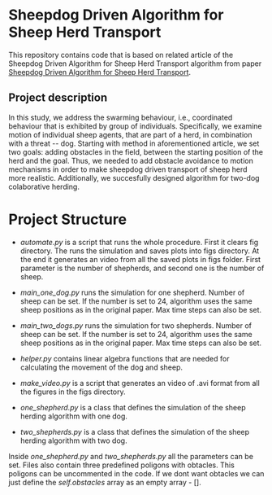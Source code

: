 # Sheepdog Driven Algorithm for Sheep Herd Transport

This repository contains code that is based on related article of the Sheepdog Driven Algorithm 
for Sheep Herd Transport algorithm from paper [Sheepdog Driven Algorithm 
for Sheep Herd Transport](https://ieeexplore.ieee.org/stamp/stamp.jsp?tp=&arnumber=9549396).

## Project description
In this study, we address the swarming behaviour, i.e., coordinated behaviour that is exhibited by group of individuals. Specifically, we examine motion of individual sheep agents, that are part of a herd, in combination with a threat -- dog. Starting with method in aforementioned article, we set two goals: adding obstacles in the field, between the starting position of the herd and the goal. Thus, we needed to add obstacle avoidance to motion mechanisms in order to make sheepdog driven transport of sheep herd more realistic. Additionally, we succesfully designed algorithm for two-dog colaborative herding. 

# Project Structure
* *automate.py* is a script that runs the whole procedure. First it clears fig directory. The runs the simulation and saves plots into figs directory. At the end it generates an video from all the saved plots in figs folder. First parameter is the number of shepherds, and second one is the number of sheep.

* *main_one_dog.py* runs the simulation for one shepherd. Number of sheep can be set. If the number is set to 24, algorithm uses the same sheep positions as in the original paper. Max time steps can also be set.

* *main_two_dogs.py* runs the simulation for two shepherds. Number of sheep can be set. If the number is set to 24, algorithm uses the same sheep positions as in the original paper. Max time steps can also be set.
* *helper.py* contains linear algebra functions that are needed for calculating the movement of the dog and sheep.
* *make_video.py* is a script that generates an video of .avi format from all the figures in the figs directory.
* *one_shepherd.py* is a class that defines the simulation of the sheep herding algorithm with one dog.
* *two_shepherds.py* is a class that defines the simulation of the sheep herding algorithm with two dog.

Inside *one_shepherd.py*  and *two_shepherds.py* all the parameters can be set. Files also contain three predefined poligons with obtacles. This poligons can be uncommented in the code. If we dont want obtacles we can just define the *self.obstacles* array as an empty array - [].

